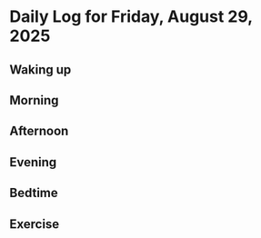 # Daily Log for Friday, August 29, 2025

## Waking up

## Morning

## Afternoon

## Evening

## Bedtime

## Exercise
